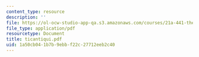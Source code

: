 ```yaml
---
content_type: resource
description: ''
file: https://ol-ocw-studio-app-qa.s3.amazonaws.com/courses/21a-441-the-conquest-of-america-spring-2004/1a50cb041b7b9ebbf22c27712eeb2c40_ticantiqui.pdf
file_type: application/pdf
resourcetype: Document
title: ticantiqui.pdf
uid: 1a50cb04-1b7b-9ebb-f22c-27712eeb2c40
---
```


